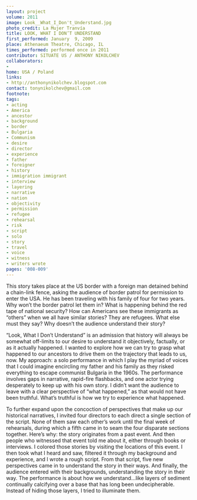 ```yaml
---
layout: project
volume: 2011
image: Look__What_I_Don't_Understand.jpg
photo_credit: La Mujer Tranvía
title: LOOK, WHAT I DON’T UNDERSTAND
first_performed: January  9, 2009
place: Athenaeum Theatre, Chicago, IL
times_performed: performed once in 2011
contributor: SITUATE US / ANTHONY NIKOLCHEV
collaborators:
- 
home: USA / Poland
links:
- http://anthonynikolchev.blogspot.com
contact: tonynikolchev@gmail.com
footnote: 
tags:
- acting
- America
- ancestor
- background
- border
- Bulgaria
- Communism
- desire
- director
- experience
- father
- foreigner
- history
- immigration immigrant
- interview
- layering
- narrative
- nation
- objectivity
- permission
- refugee
- rehearsal
- risk
- script
- solo
- story
- travel
- voice
- witness
- writers wrote
pages: '008-009'
---
```


This story takes place at the US border with a foreign man detained behind a chain-link fence, asking the audience of border patrol for permission to enter the USA. He has been traveling with his family of four for two years. Why won’t the border patrol let them in? What is happening behind the red tape of national security? How can Americans see these immigrants as “others” when we all have similar stories? They are refugees. What else must they say? Why doesn’t the audience understand their story? 

“Look, What I Don’t Understand” is an admission that history will always be somewhat off-limits to our desire to understand it objectively, factually, or as it actually happened. I wanted to explore how we can try to grasp what happened to our ancestors to drive them on the trajectory that leads to us, now. My approach: a solo performance in which I play the myriad of voices that I could imagine encircling my father and his family as they risked everything to escape communist Bulgaria in the 1960s. The performance involves gaps in narrative, rapid-fire flashbacks, and one actor trying desperately to keep up with his own story. I didn’t want the audience to leave with a clear perspective of “what happened,” as that would not have been truthful. What’s truthful is how we try to experience what happened. 

To further expand upon the concoction of perspectives that make up our historical narratives, I invited four directors to each direct a single section of the script. None of them saw each other’s work until the final week of rehearsals, during which a fifth came in to seam the four disparate sections together. Here’s why: the story originates from a past event. And then people who witnessed that event told me about it, either through books or interviews. I colored those stories by visiting the locations of this event. I then took what I heard and saw, filtered it through my background and experience, and I wrote a rough script. From that script, five new perspectives came in to understand the story in their ways. And finally, the audience entered with their backgrounds, understanding the story in their way. The performance is about how we understand…like layers of sediment continually calcifying over a base that has long been undecipherable. Instead of hiding those layers, I tried to illuminate them.
